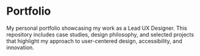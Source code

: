 # Portfolio
My personal portfolio showcasing my work as a Lead UX Designer. This repository includes case studies, design philosophy, and selected projects that highlight my approach to user-centered design, accessibility, and innovation.
